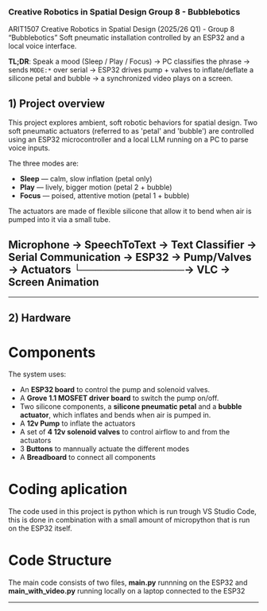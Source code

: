 ### Creative Robotics in Spatial Design   Group 8 - Bubblebotics ###
ARIT1507 Creative Robotics in Spatial Design (2025/26 Q1) - Group 8 “Bubblebotics”
Soft pneumatic installation controlled by an ESP32 and a local voice interface.

**TL;DR**: Speak a mood (Sleep / Play / Focus) → PC classifies the phrase → sends `MODE:*` over serial → ESP32 drives pump + valves to inflate/deflate a silicone petal and bubble → a synchronized video plays on a screen.

## 1) Project overview
This project explores ambient, soft robotic behaviors for spatial design.
Two soft pneumatic actuators (referred to as 'petal' and 'bubble') are controlled using an ESP32 microcontroller and a local LLM running on a PC to parse voice inputs.

The three modes are:
- **Sleep** — calm, slow inflation (petal only)
- **Play** — lively, bigger motion (petal 2 + bubble)
- **Focus** — poised, attentive motion (petal 1 + bubble)

The actuators are made of flexible silicone that allow it to bend when air is pumped into it via a small tube.

Microphone → SpeechToText → Text Classifier → Serial Communication → ESP32 → Pump/Valves → Actuators
                                                └──────────────→ VLC → Screen Animation
---

---
## 2) Hardware
# Components
The system uses:
- An **ESP32 board** to control the pump and solenoid valves.
- A **Grove 1.1 MOSFET driver board** to switch the pump on/off.
- Two silicone components, a **silicone pneumatic petal** and a **bubble actuator**, which inflates and bends when air is pumped in.
- A **12v Pump** to inflate the actuators
- A set of **4 12v solenoid valves** to control airflow to and from the actuators
- 3 **Buttons** to mannually actuate the different modes
- A **Breadboard** to connect all components 




# Coding aplication
The code used in this project is python which is run trough VS Studio Code, this is done in combination with a small amount of micropython that is run on the ESP32 itself.

# Code Structure
The main code consists of two files, **main.py** runnning on the ESP32 and **main_with_video.py** running locally on a laptop connected to the ESP32


---

